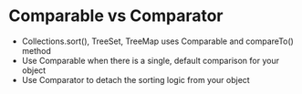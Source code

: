 # Comparable vs Comparator
* Collections.sort(), TreeSet, TreeMap uses Comparable and compareTo() method
* Use Comparable when there is a single, default comparison for your object
* Use Comparator to detach the sorting logic from your object
